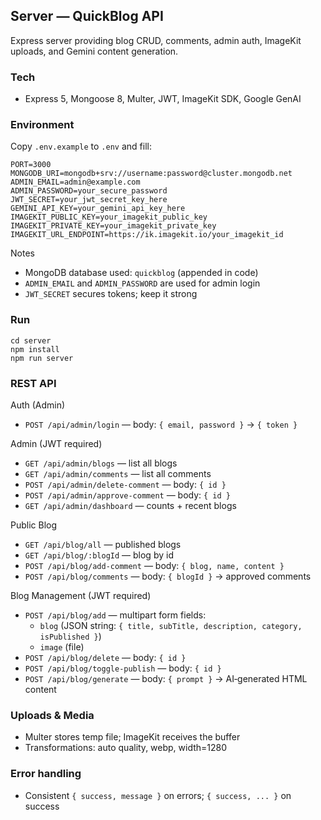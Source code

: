 ## Server — QuickBlog API

Express server providing blog CRUD, comments, admin auth, ImageKit uploads, and Gemini content generation.

### Tech
- Express 5, Mongoose 8, Multer, JWT, ImageKit SDK, Google GenAI

### Environment
Copy `.env.example` to `.env` and fill:

```
PORT=3000
MONGODB_URI=mongodb+srv://username:password@cluster.mongodb.net
ADMIN_EMAIL=admin@example.com
ADMIN_PASSWORD=your_secure_password
JWT_SECRET=your_jwt_secret_key_here
GEMINI_API_KEY=your_gemini_api_key_here
IMAGEKIT_PUBLIC_KEY=your_imagekit_public_key
IMAGEKIT_PRIVATE_KEY=your_imagekit_private_key
IMAGEKIT_URL_ENDPOINT=https://ik.imagekit.io/your_imagekit_id
```

Notes
- MongoDB database used: `quickblog` (appended in code)
- `ADMIN_EMAIL` and `ADMIN_PASSWORD` are used for admin login
- `JWT_SECRET` secures tokens; keep it strong

### Run
```
cd server
npm install
npm run server
```

### REST API

Auth (Admin)
- `POST /api/admin/login` — body: `{ email, password }` → `{ token }`

Admin (JWT required)
- `GET /api/admin/blogs` — list all blogs
- `GET /api/admin/comments` — list all comments
- `POST /api/admin/delete-comment` — body: `{ id }`
- `POST /api/admin/approve-comment` — body: `{ id }`
- `GET /api/admin/dashboard` — counts + recent blogs

Public Blog
- `GET /api/blog/all` — published blogs
- `GET /api/blog/:blogId` — blog by id
- `POST /api/blog/add-comment` — body: `{ blog, name, content }`
- `POST /api/blog/comments` — body: `{ blogId }` → approved comments

Blog Management (JWT required)
- `POST /api/blog/add` — multipart form fields:
  - `blog` (JSON string: `{ title, subTitle, description, category, isPublished }`)
  - `image` (file)
- `POST /api/blog/delete` — body: `{ id }`
- `POST /api/blog/toggle-publish` — body: `{ id }`
- `POST /api/blog/generate` — body: `{ prompt }` → AI‑generated HTML content

### Uploads & Media
- Multer stores temp file; ImageKit receives the buffer
- Transformations: auto quality, webp, width=1280

### Error handling
- Consistent `{ success, message }` on errors; `{ success, ... }` on success


